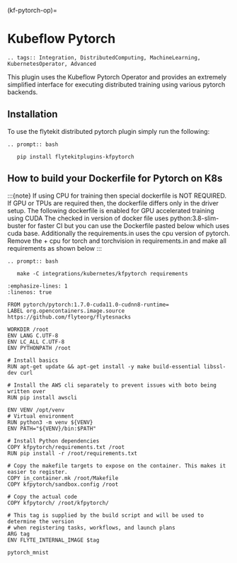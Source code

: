 (kf-pytorch-op)=

# Kubeflow Pytorch

```{eval-rst}
.. tags:: Integration, DistributedComputing, MachineLearning, KubernetesOperator, Advanced
```

This plugin uses the Kubeflow Pytorch Operator and provides an extremely simplified interface for executing distributed training using various pytorch backends.

## Installation

To use the flytekit distributed pytorch plugin simply run the following:

```{eval-rst}
.. prompt:: bash

   pip install flytekitplugins-kfpytorch

```

## How to build your Dockerfile for Pytorch on K8s

:::{note}
If using CPU for training then special dockerfile is NOT REQUIRED. If GPU or TPUs are required then, the dockerfile differs only in the driver setup. The following dockerfile is enabled for GPU accelerated training using CUDA
The checked in version of docker file uses python:3.8-slim-buster for faster CI but you can use the Dockerfile pasted below which uses cuda base.
Additionally the requirements.in uses the cpu version of pytorch. Remove the + cpu for torch and torchvision in requirements.in and make all requirements as shown below
:::

```{eval-rst}
.. prompt:: bash

   make -C integrations/kubernetes/kfpytorch requirements
```

```{code-block} docker
:emphasize-lines: 1
:linenos: true

FROM pytorch/pytorch:1.7.0-cuda11.0-cudnn8-runtime=
LABEL org.opencontainers.image.source https://github.com/flyteorg/flytesnacks

WORKDIR /root
ENV LANG C.UTF-8
ENV LC_ALL C.UTF-8
ENV PYTHONPATH /root

# Install basics
RUN apt-get update && apt-get install -y make build-essential libssl-dev curl

# Install the AWS cli separately to prevent issues with boto being written over
RUN pip install awscli

ENV VENV /opt/venv
# Virtual environment
RUN python3 -m venv ${VENV}
ENV PATH="${VENV}/bin:$PATH"

# Install Python dependencies
COPY kfpytorch/requirements.txt /root
RUN pip install -r /root/requirements.txt

# Copy the makefile targets to expose on the container. This makes it easier to register.
COPY in_container.mk /root/Makefile
COPY kfpytorch/sandbox.config /root

# Copy the actual code
COPY kfpytorch/ /root/kfpytorch/

# This tag is supplied by the build script and will be used to determine the version
# when registering tasks, workflows, and launch plans
ARG tag
ENV FLYTE_INTERNAL_IMAGE $tag
```

```{auto-examples-toc}
pytorch_mnist
```
